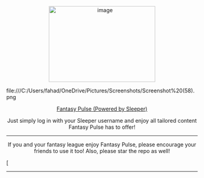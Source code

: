 <p align="center">
  <img src="https://github.com/fahadg206/FantasyPulse/assets/89051306/db119ab5-80a8-401d-8584-8715989a23ab" alt="image" width="280" height="200">
</p>

file:///C:/Users/fahad/OneDrive/Pictures/Screenshots/Screenshot%20(58).png

<p align="center">
  <a href="https://fantasypulseff.com">Fantasy Pulse (Powered by Sleeper)</a>
</p>

<p align="center">
  Just simply log in with your Sleeper username and enjoy all tailored content Fantasy Pulse has to offer!
</p>

<p align="center">
  <hr>
</p>

<p align="center">
  If you and your fantasy league enjoy Fantasy Pulse, please encourage your friends to use it too! Also, please star the repo as well!

  [
</p>

<p align="center">
  <hr>
</p>
